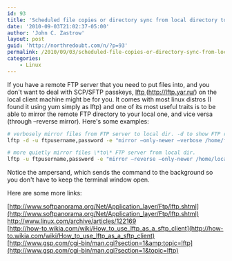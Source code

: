 ```yaml
---
id: 93
title: 'Scheduled file copies or directory sync from local directory to FTP server'
date: '2010-09-03T21:02:37-05:00'
author: 'John C. Zastrow'
layout: post
guid: 'http://northredoubt.com/n/?p=93'
permalink: /2010/09/03/scheduled-file-copies-or-directory-sync-from-local-directory-to-ftp-server/
categories:
    - Linux
---
```


If you have a remote FTP server that you need to put files into, and you don't want to deal with SCP/SFTP passkeys, [lftp ](http://lftp.yar.ru/)(http://lftp.yar.ru/) on the local client machine might be for you. It comes with most linux distros (I found it using yum simply as lftp) and one of its most useful traits is to be able to mirror the remote FTP directory to your local one, and vice versa (through –reverse mirror). Here's some examples:

```bash
# verbosely mirror files from FTP server to local dir. -d to show FTP responses  
lftp -d -u ftpusername,password -e "mirror –only-newer –verbose /home/ftpusername/tmp /home/localusername/tmp" ftphost.com

# more quietly mirror files \*to\* FTP server from local dir.  
lftp -u ftpusername,password -e "mirror –reverse –only-newer /home/localusername/tmp tmp" ftphost.com&amp;

```

Notice the ampersand, which sends the command to the background so you don't have to keep the terminal window open.

Here are some more links:

[http://www.softpanorama.org/Net/Application_layer/Ftp/lftp.shtml](http://www.softpanorama.org/Net/Application_layer/Ftp/lftp.shtml)  
<http://www.linux.com/archive/articles/122169>  
[http://how-to.wikia.com/wiki/How_to_use_lftp_as_a_sftp_client](http://how-to.wikia.com/wiki/How_to_use_lftp_as_a_sftp_client)  
[http://www.gsp.com/cgi-bin/man.cgi?section=1&amp;topic=lftp](http://www.gsp.com/cgi-bin/man.cgi?section=1&topic=lftp)